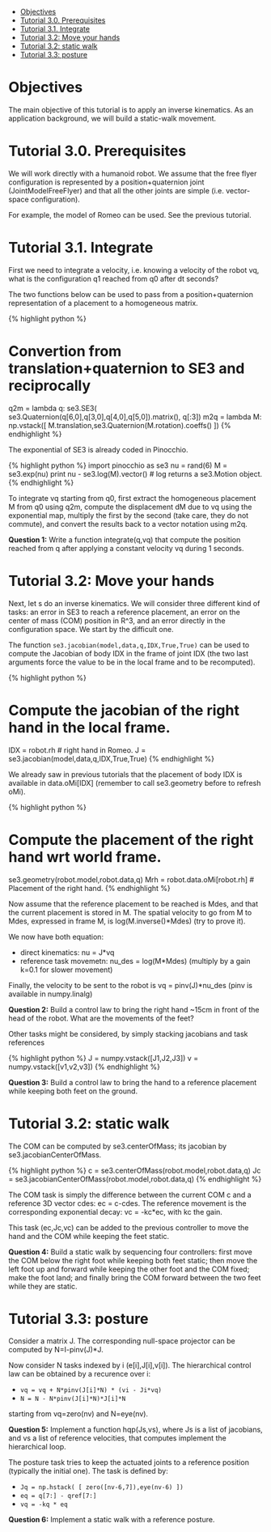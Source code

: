<!-- MarkdownTOC -->

- [Objectives](#objectives)
- [Tutorial 3.0. Prerequisites](#tutorial-30-prerequisites)
- [Tutorial 3.1. Integrate](#tutorial-31-integrate)
- [Tutorial 3.2: Move your hands](#tutorial-32-move-your-hands)
- [Tutorial 3.2: static walk](#tutorial-32-static-walk)
- [Tutorial 3.3: posture](#tutorial-33-posture)

<!-- /MarkdownTC -->


<a name="objectives"></a>

# Objectives

The main objective of this tutorial is to apply an inverse kinematics. As an application background, we will build a static-walk movement.

<a name="tutorial-30-prerequisites"></a>

# Tutorial 3.0. Prerequisites

We will work directly with a humanoid robot. We assume that the free flyer configuration is represented by a position+quaternion joint (JointModelFreeFlyer) and that all the other joints are simple (i.e. vector-space configuration).

For example, the model of Romeo can be used. See the previous tutorial.

<a name="tutorial-31-integrate"></a>

# Tutorial 3.1. Integrate

First we need to integrate a velocity, i.e. knowing a velocity of the robot vq, what is the configuration q1 reached from q0 after dt seconds?

The two functions below can be used to pass from a position+quaternion representation of a placement to a homogeneous matrix.

{% highlight python %}
# Convertion from translation+quaternion to SE3 and reciprocally
q2m = lambda q: se3.SE3( se3.Quaternion(q[6,0],q[3,0],q[4,0],q[5,0]).matrix(), q[:3])
m2q = lambda M: np.vstack([ M.translation,se3.Quaternion(M.rotation).coeffs() ])
{% endhighlight %}

The exponential of SE3 is already coded in Pinocchio.

{% highlight python %}
import pinocchio as se3
nu    = rand(6)
M     = se3.exp(nu)
print   nu - se3.log(M).vector()  # log returns a se3.Motion object.
{% endhighlight %}

To integrate vq starting from q0, first extract the homogeneous placement M from q0 using q2m, compute the displacement dM due to vq using the exponential map, multiply the first by the second (take care, they do not commute), and convert the results back to a vector notation using m2q.

__Question 1:__ Write a function integrate(q,vq) that compute the position reached from q after applying a constant velocity vq during 1 seconds.

<a name="tutorial-32-move-your-hands"></a>

# Tutorial 3.2: Move your hands

Next, let s do an inverse kinematics. We will consider three different kind of tasks: an error in SE3 to reach a reference placement, an error on the center of mass (COM) position in R^3, and an error directly in the configuration space. We start by the difficult one.

The function `se3.jacobian(model,data,q,IDX,True,True)` can be used to compute the Jacobian of body IDX in the frame of joint IDX (the two last arguments force the value to be in the local frame and to be recomputed).

{% highlight python %}
# Compute the jacobian of the right hand in the local frame.
IDX = robot.rh # right hand in Romeo.
J = se3.jacobian(model,data,q,IDX,True,True)
{% endhighlight %}

We already saw in previous tutorials that the placement of body IDX is available in data.oMi[IDX] (remember to call se3.geometry before to refresh oMi).

{% highlight python %}
# Compute the placement of the right hand wrt world frame.
se3.geometry(robot.model,robot.data,q)
Mrh = robot.data.oMi[robot.rh] # Placement of the right hand.
{% endhighlight %}

Now assume that the reference placement to be reached is Mdes, and that the current placement is stored in M. The spatial velocity to go from M to Mdes, expressed in frame M, is log(M.inverse()*Mdes) (try to prove it).

We now have both equation:

* direct kinematics: nu = J*vq
* reference task movemetn: nu_des = log(M*Mdes) (multiply by a gain k=0.1 for slower movement)

Finally, the velocity to be sent to the robot is vq = pinv(J)*nu_des (pinv is available in numpy.linalg)

__Question 2:__ Build a control law to bring the right hand ~15cm in front of the head of the robot. What are the movements of the feet?

Other tasks might be considered, by simply stacking jacobians and task references

{% highlight python %}
J = numpy.vstack([J1,J2,J3])
v = numpy.vstack([v1,v2,v3])
{% endhighlight %}

__Question 3:__ Build a control law to bring the hand to a reference placement while keeping both feet on the ground.

<a name="tutorial-32-static-walk"></a>

# Tutorial 3.2: static walk

The COM can be computed by se3.centerOfMass; its jacobian by se3.jacobianCenterOfMass.

{% highlight python %}
c = se3.centerOfMass(robot.model,robot.data,q)
Jc = se3.jacobianCenterOfMass(robot.model,robot.data,q)
{% endhighlight %}

The COM task is simply the difference between the current COM c and a reference 3D vector cdes: ec = c-cdes. The reference movement is the corresponding exponential decay: vc = -kc*ec, with kc the gain.

This task (ec,Jc,vc) can be added to the previous controller to move the hand and the COM while keeping the feet static.

__Question 4:__ Build a static walk by sequencing four controllers: first move the COM below the right foot while keeping both feet static; then move the left foot up and forward while keeping the other foot and the COM fixed; make the foot land; and finally bring the COM forward between the two feet while they are static.

<a name="tutorial-33-posture"></a>

# Tutorial 3.3: posture

Consider a matrix J. The corresponding null-space projector can be computed by N=I-pinv(J)*J.

Now consider N tasks indexed by i (e[i],J[i],v[i]). The hierarchical control law can be obtained by a recurence over i:

* `vq = vq + N*pinv(J[i]*N) * (vi - Ji*vq)`
* `N = N - N*pinv(J[i]*N)*J[i]*N`

starting from vq=zero(nv) and N=eye(nv).

__Question 5:__ Implement a function hqp(Js,vs), where Js is a list of jacobians, and vs a list of reference velocities, that computes implement the hierarchical loop.

The posture task tries to keep the actuated joints to a reference position (typically the initial one). The task is defined by:

* `Jq = np.hstack( [ zero([nv-6,7]),eye(nv-6) ])`
* `eq = q[7:] - qref[7:]`
* `vq = -kq * eq`

__Question 6:__ Implement a static walk with a reference posture.
